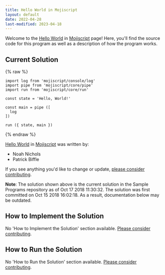 ```yaml
---
title: Hello World in Mojiscript
layout: default
date: 2022-04-28
last-modified: 2023-04-18
---
```


Welcome to the [Hello World](https://sampleprograms.io/projects/hello-world) in [Mojiscript](https://sampleprograms.io/languages/mojiscript) page! Here, you'll find the source code for this program as well as a description of how the program works.

## Current Solution

{% raw %}

```mojiscript
import log from 'mojiscript/console/log'
import pipe from 'mojiscript/core/pipe'
import run from 'mojiscript/core/run'

const state = 'Hello, World!'

const main = pipe ([
  log
])

run ({ state, main })
```

{% endraw %}

[Hello World](https://sampleprograms.io/projects/hello-world) in [Mojiscript](https://sampleprograms.io/languages/mojiscript) was written by:

- Noah Nichols
- Patrick Biffle

If you see anything you'd like to change or update, [please consider contributing](https://github.com/TheRenegadeCoder/sample-programs).

**Note**: The solution shown above is the current solution in the Sample Programs repository as of Oct 17 2018 11:30:32. The solution was first committed on Oct 15 2018 16:02:18. As a result, documentation below may be outdated.

## How to Implement the Solution

No 'How to Implement the Solution' section available. [Please consider contributing](https://github.com/TheRenegadeCoder/sample-programs-website).

## How to Run the Solution

No 'How to Run the Solution' section available. [Please consider contributing](https://github.com/TheRenegadeCoder/sample-programs-website).
